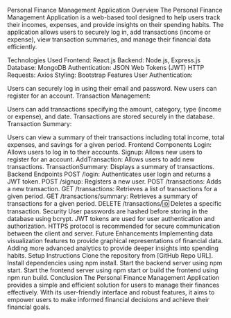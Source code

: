 


Personal Finance Management Application
Overview
The Personal Finance Management Application is a web-based tool designed to help users track their incomes, expenses, and provide insights on their spending habits. The application allows users to securely log in, add transactions (income or expense), view transaction summaries, and manage their financial data efficiently.

Technologies Used
Frontend: React.js
Backend: Node.js, Express.js
Database: MongoDB
Authentication: JSON Web Tokens (JWT)
HTTP Requests: Axios
Styling: Bootstrap
Features
User Authentication:

Users can securely log in using their email and password.
New users can register for an account.
Transaction Management:

Users can add transactions specifying the amount, category, type (income or expense), and date.
Transactions are stored securely in the database.
Transaction Summary:

Users can view a summary of their transactions including total income, total expenses, and savings for a given period.
Frontend Components
Login: Allows users to log in to their accounts.
Signup: Allows new users to register for an account.
AddTransaction: Allows users to add new transactions.
TransactionSummary: Displays a summary of transactions.
Backend Endpoints
POST /login: Authenticates user login and returns a JWT token.
POST /signup: Registers a new user.
POST /transactions: Adds a new transaction.
GET /transactions: Retrieves a list of transactions for a given period.
GET /transactions/summary: Retrieves a summary of transactions for a given period.
DELETE /transactions/:id: Deletes a specific transaction.
Security
User passwords are hashed before storing in the database using bcrypt.
JWT tokens are used for user authentication and authorization.
HTTPS protocol is recommended for secure communication between the client and server.
Future Enhancements
Implementing data visualization features to provide graphical representations of financial data.
Adding more advanced analytics to provide deeper insights into spending habits.
Setup Instructions
Clone the repository from [GitHub Repo URL].
Install dependencies using npm install.
Start the backend server using npm start.
Start the frontend server using npm start or build the frontend using npm run build.
Conclusion
The Personal Finance Management Application provides a simple and efficient solution for users to manage their finances effectively. With its user-friendly interface and robust features, it aims to empower users to make informed financial decisions and achieve their financial goals.